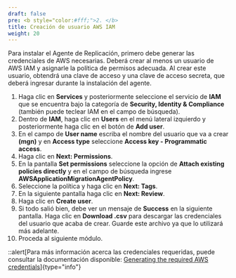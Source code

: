 ```yaml
---
draft: false
pre: <b style="color:#fff;">2. </b>
title: Creación de usuario AWS IAM
weight: 20
---
```

Para instalar el Agente de Replicación, primero debe generar las credenciales de AWS necesarias. Deberá crear al menos un usuario de AWS IAM y asignarle la política de permisos adecuada. Al crear este usuario, obtendrá una clave de acceso y una clave de acceso secreta, que deberá ingresar durante la instalación del agente.

1. Haga clic en **Services** y posteriormente seleccione el servicio de **IAM** que se encuentra bajo la categoría de **Security, Identity & Compliance** (también puede teclear IAM en el campo de búsqueda).
2. Dentro de **IAM**, haga clic en **Users** en el menú lateral izquierdo y posteriormente haga clic en el botón de **Add user**.
3. En el campo de **User name** escriba el nombre del usuario que va a crear **(mgn)** y en **Access type** seleccione **Access key - Programmatic access**. 
4. Haga clic en **Next: Permissions**.
5. En la pantalla **Set permissions** seleccione la opción de **Attach existing policies directly** y en el campo de búsqueda ingrese **AWSApplicationMigrationAgentPolicy**. 
6. Seleccione la política y haga clic en **Next: Tags**.
7. En la siguiente pantalla haga clic en **Next: Review**.
8. Haga clic en **Create user**.
9. Si todo salió bien, debe ver un mensaje de **<span style="color\:green">Success</span>** en la siguiente pantalla. Haga clic en **Download .csv** para descargar las credenciales del usuario que acaba de crear. Guarde este archivo ya que lo utilizará más adelante.
10. Proceda al siguiente módulo.


::alert[Para más información acerca las credenciales requeridas, puede consultar la documentación disponible: [Generating the required AWS credentials](https://docs.aws.amazon.com/mgn/latest/ug/credentials.html)]{type="info"}